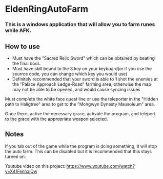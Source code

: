 # EldenRingAutoFarm
### This is a windows application that will allow you to farm runes while AFK.

## How to use
* Must have the "Sacred Relic Sword" which can be obtained by beating the final boss.
* Must have skill bound to the 3 key on your keyboard(or if you use the sourrce code, you can change which key you would use)
* Definitely recommended that your sword is able to 1 shot the enemies at the "Palace Approach Ledge-Road" farming area, otherwise the map may not be able to be opened, and would cause syncing issues

Must complete the white face quest line or use the teleporter in the "Hidden path to Haligtree" area to get to the "Mohgwyn Dynasty Mausoleum" area.

Once there, active the necessary grace, activate the program, and teleport to the grace with the appropriate weapon selected.

## Notes
If you tab out of the game while the program is doing something, it will stop the auto farm.  This can be disabled but it is recommended that this stays turned on.


Youtube video on this project: https://www.youtube.com/watch?v=X41FenhxjQw
